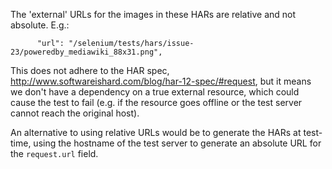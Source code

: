 The 'external' URLs for the images in these HARs are relative and not
absolute. E.g.:

          "url": "/selenium/tests/hars/issue-23/poweredby_mediawiki_88x31.png",

This does not adhere to the HAR spec, http://www.softwareishard.com/blog/har-12-spec/#request,
but it means we don't have a dependency on a true external resource, which
could cause the test to fail (e.g. if the resource goes offline or the test
server cannot reach the original host).

An alternative to using relative URLs would be to generate the HARs at
test-time, using the hostname of the test server to generate an absolute URL
for the `request.url` field.
